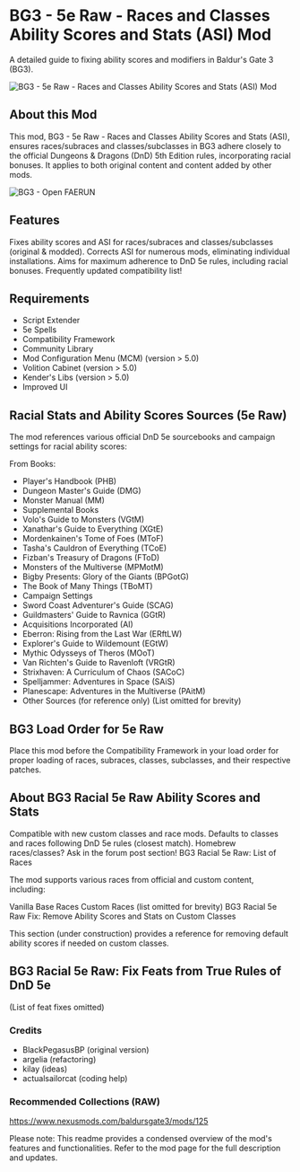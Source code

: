 # BG3 - 5e Raw - Races and Classes Ability Scores and Stats (ASI) Mod
A detailed guide to fixing ability scores and modifiers in Baldur's Gate 3 (BG3).

![BG3 - 5e Raw - Races and Classes Ability Scores and Stats (ASI) Mod](https://staticdelivery.nexusmods.com/mods/3474/images/3015/3015-1719748315-1254145093.png)

## About this Mod

This mod, BG3 - 5e Raw - Races and Classes Ability Scores and Stats (ASI), ensures races/subraces and classes/subclasses in BG3 adhere closely to the official Dungeons & Dragons (DnD) 5th Edition rules, incorporating racial bonuses. It applies to both original content and content added by other mods.


![BG3 - Open FAERUN](https://i.imgur.com/qdQS6if.png)


## Features

Fixes ability scores and ASI for races/subraces and classes/subclasses (original & modded).
Corrects ASI for numerous mods, eliminating individual installations.
Aims for maximum adherence to DnD 5e rules, including racial bonuses.
Frequently updated compatibility list!

## Requirements

- Script Extender
- 5e Spells
- Compatibility Framework
- Community Library
- Mod Configuration Menu (MCM) (version > 5.0)
- Volition Cabinet (version > 5.0)
- Kender's Libs (version > 5.0)
- Improved UI

## Racial Stats and Ability Scores Sources (5e Raw)

The mod references various official DnD 5e sourcebooks and campaign settings for racial ability scores:

From Books:

- Player's Handbook (PHB)
- Dungeon Master's Guide (DMG)
- Monster Manual (MM)
- Supplemental Books
- Volo's Guide to Monsters (VGtM)
- Xanathar's Guide to Everything (XGtE)
- Mordenkainen's Tome of Foes (MToF)
- Tasha's Cauldron of Everything (TCoE)
- Fizban's Treasury of Dragons (FToD)
- Monsters of the Multiverse (MPMotM)
- Bigby Presents: Glory of the Giants (BPGotG)
- The Book of Many Things (TBoMT)
- Campaign Settings
- Sword Coast Adventurer's Guide (SCAG)
- Guildmasters' Guide to Ravnica (GGtR)
- Acquisitions Incorporated (AI)
- Eberron: Rising from the Last War (ERftLW)
- Explorer's Guide to Wildemount (EGtW)
- Mythic Odysseys of Theros (MOoT)
- Van Richten's Guide to Ravenloft (VRGtR)
- Strixhaven: A Curriculum of Chaos (SACoC)
- Spelljammer: Adventures in Space (SAiS)
- Planescape: Adventures in the Multiverse (PAitM)
- Other Sources (for reference only)
(List omitted for brevity)

## BG3 Load Order for 5e Raw

Place this mod before the Compatibility Framework in your load order for proper loading of races, subraces, classes, subclasses, and their respective patches.

## About BG3 Racial 5e Raw Ability Scores and Stats

Compatible with new custom classes and race mods.
Defaults to classes and races following DnD 5e rules (closest match).
Homebrew races/classes? Ask in the forum post section!
BG3 Racial 5e Raw: List of Races

The mod supports various races from official and custom content, including:

Vanilla Base Races
Custom Races (list omitted for brevity)
BG3 Racial 5e Raw Fix: Remove Ability Scores and Stats on Custom Classes

This section (under construction) provides a reference for removing default ability scores if needed on custom classes.

## BG3 Racial 5e Raw: Fix Feats from True Rules of DnD 5e

(List of feat fixes omitted)

### Credits

- BlackPegasusBP (original version)
- argelia (refactoring)
- kilay (ideas)
- actualsailorcat (coding help)


### Recommended Collections (RAW)

https://www.nexusmods.com/baldursgate3/mods/125



Please note: This readme provides a condensed overview of the mod's features and functionalities. Refer to the mod page for the full description and updates.
